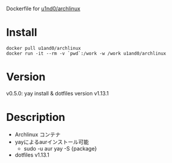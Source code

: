 Dockerfile for [u1nd0/archlinux](https://cloud.docker.com/repository/docker/u1and0/archlinux)

# Install

```
docker pull u1and0/archlinux
docker run -it --rm -v `pwd`:/work -w /work u1and0/archlinux
```

# Version
v0.5.0: yay install & dotfiles version v1.13.1


# Description
* Archlinux コンテナ
* yayによるaurインストール可能
  * sudo -u aur yay -S {package}
* dotfiles v1.13.1
